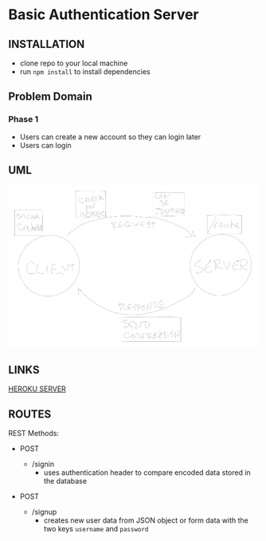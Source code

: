 # Basic Authentication Server

## INSTALLATION

* clone repo to your local machine
* run `npm install` to install dependencies

## Problem Domain

### Phase 1

* Users can create a new account so they can login later
* Users can login

## UML

![UML](./UML.PNG)

## LINKS

[HEROKU SERVER](https://justin-authentication-server.herokuapp.com/)

## ROUTES

REST Methods:  

* POST
  * /signin
    * uses authentication header to compare encoded data stored in the database

* POST
  * /signup
    * creates new user data from JSON object or form data with the two keys `username` and `password`
